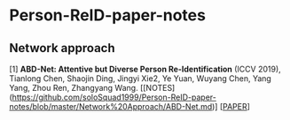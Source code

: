 # Person-ReID-paper-notes

## Network approach
[1] **ABD-Net: Attentive but Diverse Person Re-Identification** (ICCV 2019), Tianlong Chen, Shaojin Ding, Jingyi Xie2, Ye Yuan, Wuyang Chen, Yang Yang, Zhou Ren, Zhangyang Wang. [[NOTES] (https://github.com/soloSquad1999/Person-ReID-paper-notes/blob/master/Network%20Approach/ABD-Net.md)] [[PAPER](https://arxiv.org/pdf/1908.01114v3.pdf)]

